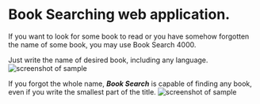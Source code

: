 # Book Searching web application.
If you want to look for some book to read or you have somehow forgotten the name of some book, you may use Book Search 4000.

Just write the name of desired book, including any language.
![screenshot of sample](https://i.imgur.com/69qTHHw.png)

If you forgot the whole name, ***Book Search*** is capable of finding any book, even if you write the smallest part of the title.
![screenshot of sample](https://i.imgur.com/v93KEz1.png)
